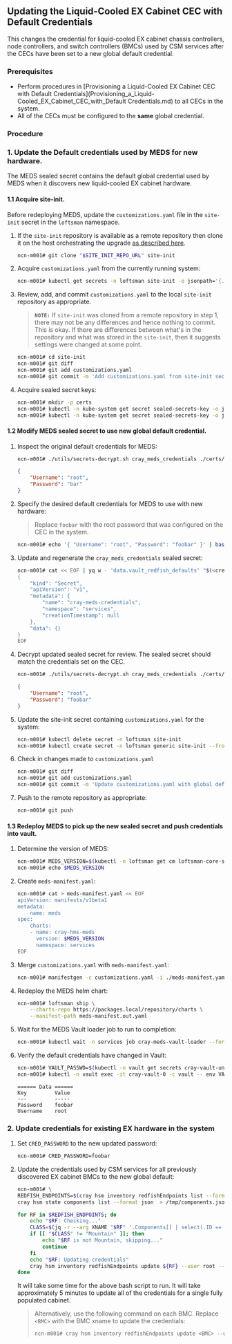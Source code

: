 ## Updating the Liquid-Cooled EX Cabinet CEC with Default Credentials

This changes the credential for liquid-cooled EX cabinet chassis controllers, node controllers, and switch controllers (BMCs) used by CSM services after the CECs have been set to a new global default credential. 

### Prerequisites

- Perform procedures in [Provisioning a Liquid-Cooled EX Cabinet CEC with Default Credentials](Provisioning_a_Liquid-Cooled_EX_Cabinet_CEC_with_Default Credentials.md) to all CECs in the system.  
- All of the CECs must be configured to the __same__ global credential.

### Procedure

### 1. Update the Default credentials used by MEDS for new hardware.

The MEDS sealed secret contains the default global credential used by MEDS when it discovers new liquid-cooled EX cabinet hardware.

#### 1.1 Acquire site-init.
Before redeploying MEDS, update the `customizations.yaml` file in the `site-init` secret in the `loftsman` namespace.

1. If the `site-init` repository is available as a remote repository then clone it on the host orchestrating the upgrade [as described here](https://github.com/Cray-HPE/docs-csm/blob/main/install/prepare_site_init.md#5-version-control-site-init-files).

   ```bash
   ncn-m001# git clone "$SITE_INIT_REPO_URL" site-init
   ```

2. Acquire `customizations.yaml` from the currently running system:

   ```bash
   ncn-m001# kubectl get secrets -n loftsman site-init -o jsonpath='{.data.customizations\.yaml}' | base64 -d > site-init/customizations.yaml
   ```

3. Review, add, and commit `customizations.yaml` to the local `site-init` repository as appropriate.

   > **`NOTE:`** If `site-init` was cloned from a remote repository in step 1,
   > there may not be any differences and hence nothing to commit. This is
   > okay. If there are differences between what's in the repository and what
   > was stored in the `site-init`, then it suggests settings were changed at some 
   > point.

   ```bash
   ncn-m001# cd site-init
   ncn-m001# git diff
   ncn-m001# git add customizations.yaml
   ncn-m001# git commit -m 'Add customizations.yaml from site-init secret'
   ```

4. Acquire sealed secret keys:
    ```bash
    ncn-m001# mkdir -p certs
    ncn-m001# kubectl -n kube-system get secret sealed-secrets-key -o jsonpath='{.data.tls\.crt}' | base64 -d > certs/sealed_secrets.crt
    ncn-m001# kubectl -n kube-system get secret sealed-secrets-key -o jsonpath='{.data.tls\.key}' | base64 -d > certs/sealed_secrets.key
    ```

#### 1.2 Modify MEDS sealed secret to use new global default credential.

1. Inspect the original default credentials for MEDS:
    ```bash
    ncn-m001# ./utils/secrets-decrypt.sh cray_meds_credentials ./certs/sealed_secrets.key ./customizations.yaml | jq .data.vault_redfish_defaults -r | base64 -d | jq
    ```

    ```json
    {
        "Username": "root",
        "Password": "bar"
    }
    ```

2. Specify the desired default credentials for MEDS to use with new hardware:
    > Replace `foobar` with the root password that was configured on the CEC in the system.
    ```bash
    ncn-m001# echo '{ "Username": "root", "Password": "foobar" }' | base64 > creds.json.b64
    ```

3. Update and regenerate the `cray_meds_credentials` sealed secret:
    ```bash
    ncn-m001# cat << EOF | yq w - 'data.vault_redfish_defaults' "$(<creds.json.b64)" | yq r -j - | ./utils/secrets-encrypt.sh | yq w -f - -i ./customizations.yaml 'spec.kubernetes.sealed_secrets.cray_meds_credentials'
    {
        "kind": "Secret",
        "apiVersion": "v1",
        "metadata": {
            "name": "cray-meds-credentials",
            "namespace": "services",
            "creationTimestamp": null
        },
        "data": {}
    }
    EOF
    ```

4. Decrypt updated sealed secret for review. The sealed secret should match the credentials set on the CEC.
    ```bash
    ncn-m001# ./utils/secrets-decrypt.sh cray_meds_credentials ./certs/sealed_secrets.key ./customizations.yaml | jq .data.vault_redfish_defaults -r | base64 -d | jq
    ```

    ```json
    {
        "Username": "root",
        "Password": "foobar"
    }
    ```

5. Update the site-init secret containing `customizations.yaml` for the system:
    ```bash
    ncn-m001# kubectl delete secret -n loftsman site-init
    ncn-m001# kubectl create secret -n loftsman generic site-init --from-file=customizations.yaml
    ```

6. Check in changes made to `customizations.yaml`
    ```bash
    ncn-m001# git diff
    ncn-m001# git add customizations.yaml
    ncn-m001# git commit -m 'Update customizations.yaml with global default credential for MEDS'
    ```

7. Push to the remote repository as appropriate:
    ```bash
    ncn-m001# git push
    ```

#### 1.3 Redeploy MEDS to pick up the new sealed secret and push credentials into vault.
1. Determine the version of MEDS:
    ```bash
    ncn-m001# MEDS_VERSION=$(kubectl -n loftsman get cm loftsman-core-services -o jsonpath='{.data.manifest\.yaml}' | yq r - 'spec.charts.(name==cray-hms-meds).version')
    ncn-m001# echo $MEDS_VERSION
    ```

2. Create `meds-manifest.yaml`:
    ```bash
    ncn-m001# cat > meds-manifest.yaml << EOF 
    apiVersion: manifests/v1beta1
    metadata:
        name: meds
    spec:
        charts:
        - name: cray-hms-meds
          version: $MEDS_VERSION
          namespace: services
    EOF
    ```

3. Merge `customizations.yaml` with `meds-manifest.yaml`:
    ```bash
    ncn-m001# manifestgen -c customizations.yaml -i ./meds-manifest.yaml > ./meds-manifest.out.yaml
    ```

4. Redeploy the MEDS helm chart:
    ```bash
    ncn-m001# loftsman ship \
        --charts-repo https://packages.local/repository/charts \
        --manifest-path meds-manifest.out.yaml
    ```

5. Wait for the MEDS Vault loader job to run to completion:
    ```bash
    ncn-m001# kubectl wait -n services job cray-meds-vault-loader --for=condition=complete --timeout=5m
    ```

6. Verify the default credentials have changed in Vault:
    ```bash
    ncn-m001# VAULT_PASSWD=$(kubectl -n vault get secrets cray-vault-unseal-keys -o json | jq -r '.data["vault-root"]' |  base64 -d)
    ncn-m001# kubectl -n vault exec -it cray-vault-0 -c vault -- env VAULT_TOKEN=$VAULT_PASSWD VAULT_ADDR=http://127.0.0.1:8200 vault kv get secret/meds-cred/global/ipmi
    ```

    ```
    ====== Data ======
    Key         Value
    ---         -----
    Password    foobar
    Username    root
    ```

### 2. Update credentials for existing EX hardware in the system
1. Set `CRED_PASSWORD` to the new updated password:
    ```bash
    ncn-m001# CRED_PASSWORD=foobar
    ```

2. Update the credentials used by CSM services for all previously discovered EX cabinet BMCs to the new global default:
    ```bash
    ncn-m001# \
    REDFISH_ENDPOINTS=$(cray hsm inventory redfishEndpoints list --format json | jq .RedfishEndpoints[].ID -r | sort -V )
    cray hsm state components list --format json  > /tmp/components.json
    
    for RF in $REDFISH_ENDPOINTS; do
        echo "$RF: Checking..."
        CLASS=$(jq -r --arg XNAME "$RF" '.Components[] | select(.ID == $XNAME).Class' /tmp/components.json)
        if [[ "$CLASS" != "Mountain" ]]; then
            echo "$RF is not Mountain, skipping..."
            continue
        fi
        echo "$RF: Updating credentials"
        cray hsm inventory redfishEndpoints update ${RF} --user root --password ${CRED_PASSWORD}
    done
    ```

    It will take some time for the above bash script to run. It will take approximately 5 minutes to update all of the credentials for a single fully populated cabinet.

    > Alternatively, use the following command on each BMC. Replace `<BMC>` with the BMC xname to update the credentials:
    > ```bash
    > ncn-m001# cray hsm inventory redfishEndpoints update <BMC> --user root --password ${CRED_PASSWORD}
    > ```
